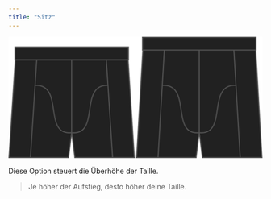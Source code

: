 ```yaml
---
title: "Sitz"
---
```


![Die Aufstiegsoption auf Bruce](./rise.svg)

Diese Option steuert die Überhöhe der Taille.

> Je höher der Aufstieg, desto höher deine Taille.




